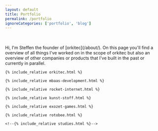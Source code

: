 ```yaml
---
layout: default
title: Portfolio
permalink: /portfolio
ignoreCategories: ['portfolio', 'blog']
---
```


<div class="row listrecent">
<br><br>
Hi, I'm Steffen the founder of [orkitec](/about/). On this page you'll find a overview of all things I've worked on in the scope of orkitec but also an overview of other companies or products that I've built in the past or currently in parallel.

	{% include_relative orkitec.html %}
	
	{% include_relative mbaas-development.html %}
	
	{% include_relative rocket-internet.html %}
	
	{% include_relative kunst-stoff.html %}
	
	{% include_relative exozet-games.html %}

	{% include_relative rotobee.html %}
	
	<!--{% include_relative studies.html %}-->

</div>